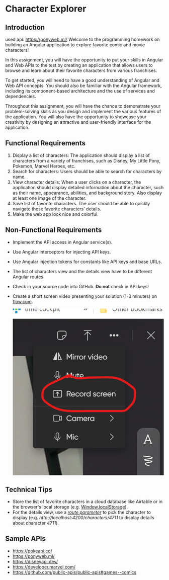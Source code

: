 # Character Explorer

## Introduction

used api: https://ponyweb.ml/
Welcome to the programming homework on building an Angular application to explore favorite comic and movie characters!

In this assignment, you will have the opportunity to put your skills in Angular and Web APIs to the test by creating an application that allows users to browse and learn about their favorite characters from various franchises.

To get started, you will need to have a good understanding of Angular and Web API concepts. You should also be familiar with the Angular framework, including its component-based architecture and the use of services and dependencies.

Throughout this assignment, you will have the chance to demonstrate your problem-solving skills as you design and implement the various features of the application. You will also have the opportunity to showcase your creativity by designing an attractive and user-friendly interface for the application.

## Functional Requirements

1. Display a list of characters: The application should display a list of characters from a variety of franchises, such as Disney, My Little Pony, Pokemon, Marvel Heroes, etc.
2. Search for characters: Users should be able to search for characters by name.
3. View character details: When a user clicks on a character, the application should display detailed information about the character, such as their name, appearance, abilities, and background story. Also display at least one image of the character.
4. Save list of favorite characters. The user should be able to quickly navigate these favorite characters' details.
5. Make the web app look nice and colorful.

## Non-Functional Requirements

* Implement the API access in Angular service(s).
* Use Angular interceptors for injecting API keys.
* Use Angular injection tokens for constants like API keys and base URLs.
* The list of characters view and the details view have to be different Angular routes.
* Check in your source code into GitHub. **Do not** check in API keys!
* Create a short screen video presenting your solution (1-3 minutes) on [flow.com](https://flip.com/dfd7c322).

  ![Flow screen recording](./flow-screen-recording.png)

## Technical Tips

* Store the list of favorite characters in a cloud database like Airtable or in the browser's local storage (e.g. [Window.localStorage](https://developer.mozilla.org/en-US/docs/Web/API/Window/localStorage)).
* For the details view, use a [*route parameter*](https://angular.io/guide/router#getting-route-information) to pick the character to display (e.g. *http://localhost:4200/characters/4711* to display details about character *4711*).

## Sample APIs

* https://pokeapi.co/
* https://ponyweb.ml/
* https://disneyapi.dev/
* https://developer.marvel.com/
* https://github.com/public-apis/public-apis#games--comics
